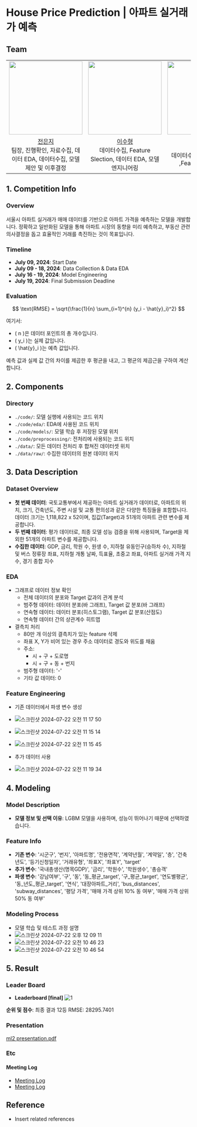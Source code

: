 # House Price Prediction | 아파트 실거래가 예측
<style>
  .small-text {
    font-size: 8pt;
  }
</style>
## Team

<table>
  <tr>
    <td ><img src="https://github.com/UpstageAILab3/upstage-ml-regression-ml2/assets/106630911/cc00f390-3789-4a05-8ace-035760a1df3f" width="200" ></td>
    <td><img src="https://github.com/UpstageAILab3/upstage-ml-regression-ml2/assets/106630911/a9f6008c-660a-49ae-9511-a2a89d38617e" width="200" ></td>
    <td><img src="https://github.com/UpstageAILab3/upstage-ml-regression-ml2/assets/106630911/7862e894-5fc7-416d-a6eb-8d319078bd58" width="200" ></td>
    <td><img src="https://github.com/UpstageAILab3/upstage-ml-regression-ml2/assets/106630911/22fe8a0c-78a8-44b1-ae09-071154098ed4" width="200" ></td>
    <td><img src="https://github.com/UpstageAILab3/upstage-ml-regression-ml2/assets/106630911/1b5b877c-eece-4e50-b9a0-a8ec43c36a88" width="200" ></td>
  </tr>
  <tr>
    <td align="center"><a href="https://github.com/UpstageAILab">전은지</a><br class="small-text">팀장, 진행확인, 자료수집, 데이터 EDA, 데이터수집, 모델제안 및 이후결정</td>
    <td align="center"><a href="https://github.com/UpstageAILab">이수형</a><br class="small-text">데이터수집, Feature Slection, 데이터 EDA, 모델 엔지니어링</td>
    <td align="center"><a href="https://github.com/UpstageAILab">서정민</a><br class="small-text">데이터수집, 데이터 전처리, ,Feature Selection </td>
    <td align="center"><a href="https://github.com/UpstageAILab">이지윤</a><br class="small-text">데이터수집, 파생 데이터 생성, 데이터 전처리</td>
    <td align="center"><a href="https://github.com/UpstageAILab">이승미</a><br class="small-text">데이터수집, 데이터 전처리Feature Slection, 데이터 EDA</td>
  </tr>
</table>

## 1. Competition Info

### Overview
서울시 아파트 실거래가 매매 데이터를 기반으로 아파트 가격을 예측하는 모델을 개발합니다. 정확하고 일반화된 모델을 통해 아파트 시장의 동향을 미리 예측하고, 부동산 관련 의사결정을 돕고 효율적인 거래를 촉진하는 것이 목표입니다.

### Timeline
- **July 09, 2024**: Start Date
- **July 09 - 18, 2024**: Data Collection & Data EDA
- **July 16 - 19, 2024**: Model Engineering
- **July 19, 2024**: Final Submission Deadline

### Evaluation
$$
\text{RMSE} = \sqrt{\frac{1}{n} \sum_{i=1}^{n} (y_i - \hat{y}_i)^2}
$$

여기서:
- \( n \)은 데이터 포인트의 총 개수입니다.
- \( y_i \)는 실제 값입니다.
- \( \hat{y}_i \)는 예측 값입니다.

예측 값과 실제 값 간의 차이를 제곱한 후 평균을 내고, 그 평균의 제곱근을 구하여 계산합니다.

## 2. Components

### Directory
- `./code/`: 모델 실행에 사용되는 코드 위치
- `./code/eda/`: EDA에 사용된 코드 위치
- `./code/models/`: 모델 학습 후 저장된 모델 위치
- `./code/preprocessing/`: 전처리에 사용되는 코드 위치
- `./data/`: 모든 데이터 전처리 후 합쳐진 데이터셋 위치
- `./data/raw/`: 수집한 데이터의 원본 데이터 위치

## 3. Data Description

### Dataset Overview
- **첫 번째 데이터**: 국토교통부에서 제공하는 아파트 실거래가 데이터로, 아파트의 위치, 크기, 건축년도, 주변 시설 및 교통 편의성과 같은 다양한 특징들을 포함합니다. 데이터 크기는 1,118,822 x 52이며, 집값(Target)과 51개의 아파트 관련 변수를 제공합니다.
- **두 번째 데이터**: 평가 데이터로, 최종 모델 성능 검증을 위해 사용되며, Target을 제외한 51개의 아파트 변수를 제공합니다.
- **수집한 데이터**: GDP, 금리, 학원 수, 원생 수, 지하철 유동인구(승하차 수), 지하철 및 버스 정류장 좌표, 지하철 개통 날짜, 득표율, 초중고 좌표, 아파트 실거래 가격 지수, 경기 종합 지수

### EDA
- 그래프로 데이터 정보 확인
  - 전체 데이터의 분포와 Target 값과의 관계 분석
  - 범주형 데이터: 데이터 분포(바 그래프), Target 값 분포(바 그래프)
  - 연속형 데이터: 데이터 분포(히스토그램), Target 값 분포(산점도)
  - 연속형 데이터 간의 상관계수 히트맵
- 결측치 처리
  - 80만 개 이상의 결측치가 있는 feature 삭제
  - 좌표 X, Y가 비어 있는 경우 주소 데이터로 경도와 위도를 채움
  - 주소:
    - 시 + 구 + 도로명
    - 시 + 구 + 동 + 번지
  - 범주형 데이터: '-'
  - 기타 값 데이터: 0

### Feature Engineering
- 기존 데이터에서 파생 변수 생성
- ![스크린샷 2024-07-22 오전 11 17 50](https://github.com/user-attachments/assets/3aa8ad37-2884-4da4-956a-a71cf1256f73)
- ![스크린샷 2024-07-22 오전 11 15 14](https://github.com/user-attachments/assets/a1d4c4e4-2edd-44e5-9ed2-efed822185bd)
- ![스크린샷 2024-07-22 오전 11 15 45](https://github.com/user-attachments/assets/ff2397e7-d7c6-4c67-9594-04927fe3cdc5)

- 추가 데이터 사용
- ![스크린샷 2024-07-22 오전 11 19 34](https://github.com/user-attachments/assets/35335d95-03ec-470b-a53b-57a919c09311)


## 4. Modeling

### Model Description
- **모델 정보 및 선택 이유**: LGBM 모델을 사용하며, 성능이 뛰어나기 때문에 선택하였습니다.

### Feature Info
- **기존 변수**: '시군구', '번지', '아파트명', '전용면적', '계약년월', '계약일', '층', '건축년도', '등기신청일자', '거래유형', '좌표X', '좌표Y', 'target'
- **추가 변수**: '국내총생산(명목GDP)', '금리', '학원수', '학원생수', '총승객'
- **파생 변수**: '강남여부', '구', '동', '동_평균_target', '구_평균_target', '연도별평균', '동_년도_평균_target', '연식', '대장아파트_거리', 'bus_distances', 'subway_distances', '평당 가격', '매매 가격 상위 10% 동 여부', '매매 가격 상위 50% 동 여부'

### Modeling Process
- 모델 학습 및 테스트 과정 설명
- ![스크린샷 2024-07-22 오후 12 09 11](https://github.com/user-attachments/assets/1c3e786e-b70b-490e-a0e4-e0aa74d693a6)
- ![스크린샷 2024-07-22 오전 10 46 23](https://github.com/user-attachments/assets/46687595-9603-437d-8584-2449b57f2fea)
- ![스크린샷 2024-07-22 오전 10 46 54](https://github.com/user-attachments/assets/f7325b81-c6ba-4492-91d1-d2ed8c60d1bb)




## 5. Result

### Leader Board
- **Leaderboard [final]**
![1](https://github.com/user-attachments/assets/58316167-ec0c-4d48-8006-9622d224a10c)


**순위 및 점수**: 최종 결과 12등 RMSE: 28295.7401

### Presentation
[ml2 presentation.pdf](https://github.com/user-attachments/files/16327451/ml2.presentation.pdf)


### Etc

#### Meeting Log
- [Meeting Log](https://www.notion.so/Regression-dacd070d20764a4a84cb70eb670f4205?pvs=4)
- [Meeting Log](https://www.notion.so/220c1f424a7c46daadb28d11bd2ad2a2?pvs=4)

## Reference
- Insert related references
